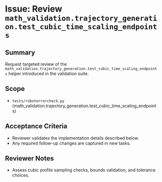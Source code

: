 # Issue: Review `math_validation.trajectory_generation.test_cubic_time_scaling_endpoints`

## Summary
Request targeted review of the `math_validation.trajectory_generation.test_cubic_time_scaling_endpoints` helper introduced in the validation suite.

## Scope
- `tests/roboterrorcheck.py` (math_validation.trajectory_generation.test_cubic_time_scaling_endpoints)

## Acceptance Criteria
- Reviewer validates the implementation details described below.
- Any required follow-up changes are captured in new tasks.

## Reviewer Notes
- Assess cubic profile sampling checks, bounds validation, and tolerance choices.
